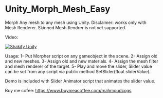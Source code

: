 
# Unity_Morph_Mesh_Easy
Morph Any mesh to any mesh using Unity.
Disclaimer: works only with Mesh Renderer. Skinned Mesh Rendrer is not yet supported.

Video:

[![Shakify Unity](https://img.youtube.com/vi/MXR9JjYFerw/0.jpg)](https://youtu.be/MXR9JjYFerw)

Usage:
1- Put Morpher script on any gameobject in the scene.
2- Assign old and new meshes.
3- Assign old and new materials.
4- Assign the mesh filter and mesh renderer of the target.
5- Play and move the slider, Slider value can be set from any script via public method SetSlider(float sliderValue).

Demo is included with Slider Animator script that animates the slider value.

Buy me cofee: https://www.buymeacoffee.com/mahmoudcogs


